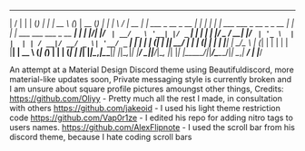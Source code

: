 __  __       _            _       _   _____            _               _____  _                       _
|  \/  |     | |          (_)     | | |  __ \          (_)             |  __ \(_)                     | |
| \  / | __ _| |_ ___ _ __ _  __ _| | | |  | | ___  ___ _  __ _ _ __   | |  | |_ ___  ___ ___  _ __ __| |
| |\/| |/ _` | __/ _ \ '__| |/ _` | | | |  | |/ _ \/ __| |/ _` | '_ \  | |  | | / __|/ __/ _ \| '__/ _` |
| |  | | (_| | ||  __/ |  | | (_| | | | |__| |  __/\__ \ | (_| | | | | | |__| | \__ \ (_| (_) | | | (_| |
|_|  |_|\__,_|\__\___|_|  |_|\__,_|_| |_____/ \___||___/_|\__, |_| |_| |_____/|_|___/\___\___/|_|  \__,_|
                                                          __/ |
                                                         |___/
                                                         
An attempt at a Material Design Discord theme using Beautifuldiscord, more material-like updates soon, Private messaging style is currently
broken and I am unsure about square profile pictures amoungst other things,
Credits:
https://github.com/Oliyy - Pretty much all the rest I made, in consultation with others
https://github.com/jakeoid - I used his light theme restriction code
https://github.com/Vap0r1ze - I edited his repo for adding nitro tags to users names.
https://github.com/AlexFlipnote - I used the scroll bar from his discord theme, because I hate coding scroll bars

                                                       

